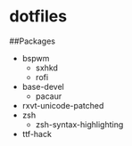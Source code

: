 # dotfiles
##Packages
- bspwm
  - sxhkd
  - rofi
- base-devel
  - pacaur
- rxvt-unicode-patched 
- zsh
  - zsh-syntax-highlighting
- ttf-hack
